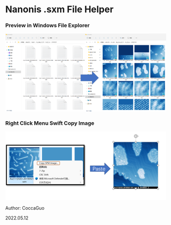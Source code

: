 # Nanonis .sxm File Helper

### Preview in Windows File Explorer

![](README.assets/regall.png)

### Right Click Menu Swift Copy Image

![](README.assets/rightAll.png)



Author: CoccaGuo

2022.05.12